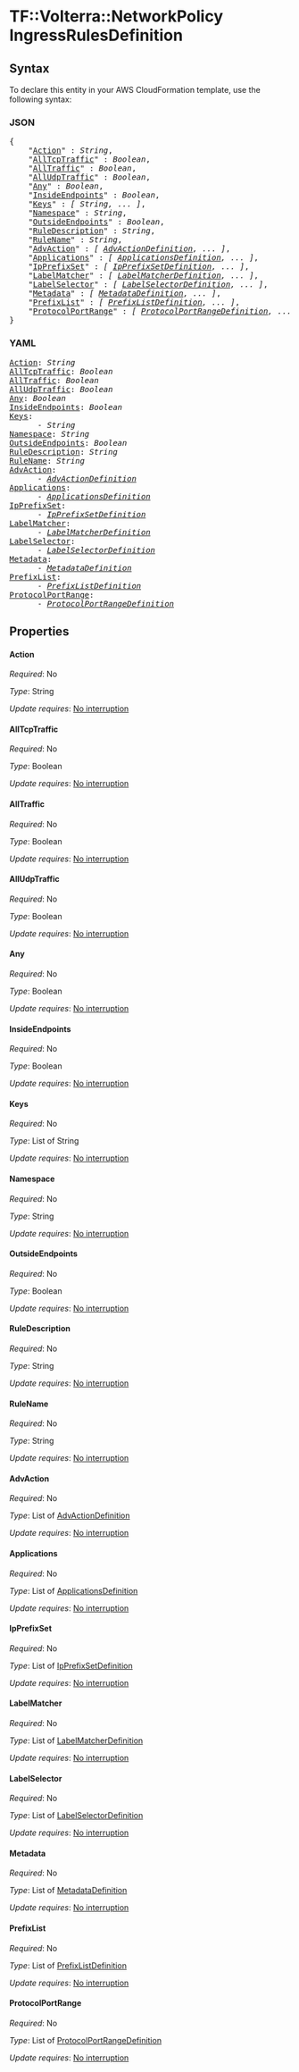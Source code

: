 # TF::Volterra::NetworkPolicy IngressRulesDefinition

## Syntax

To declare this entity in your AWS CloudFormation template, use the following syntax:

### JSON

<pre>
{
    "<a href="#action" title="Action">Action</a>" : <i>String</i>,
    "<a href="#alltcptraffic" title="AllTcpTraffic">AllTcpTraffic</a>" : <i>Boolean</i>,
    "<a href="#alltraffic" title="AllTraffic">AllTraffic</a>" : <i>Boolean</i>,
    "<a href="#alludptraffic" title="AllUdpTraffic">AllUdpTraffic</a>" : <i>Boolean</i>,
    "<a href="#any" title="Any">Any</a>" : <i>Boolean</i>,
    "<a href="#insideendpoints" title="InsideEndpoints">InsideEndpoints</a>" : <i>Boolean</i>,
    "<a href="#keys" title="Keys">Keys</a>" : <i>[ String, ... ]</i>,
    "<a href="#namespace" title="Namespace">Namespace</a>" : <i>String</i>,
    "<a href="#outsideendpoints" title="OutsideEndpoints">OutsideEndpoints</a>" : <i>Boolean</i>,
    "<a href="#ruledescription" title="RuleDescription">RuleDescription</a>" : <i>String</i>,
    "<a href="#rulename" title="RuleName">RuleName</a>" : <i>String</i>,
    "<a href="#advaction" title="AdvAction">AdvAction</a>" : <i>[ <a href="advactiondefinition.md">AdvActionDefinition</a>, ... ]</i>,
    "<a href="#applications" title="Applications">Applications</a>" : <i>[ <a href="applicationsdefinition.md">ApplicationsDefinition</a>, ... ]</i>,
    "<a href="#ipprefixset" title="IpPrefixSet">IpPrefixSet</a>" : <i>[ <a href="ipprefixsetdefinition.md">IpPrefixSetDefinition</a>, ... ]</i>,
    "<a href="#labelmatcher" title="LabelMatcher">LabelMatcher</a>" : <i>[ <a href="labelmatcherdefinition.md">LabelMatcherDefinition</a>, ... ]</i>,
    "<a href="#labelselector" title="LabelSelector">LabelSelector</a>" : <i>[ <a href="labelselectordefinition.md">LabelSelectorDefinition</a>, ... ]</i>,
    "<a href="#metadata" title="Metadata">Metadata</a>" : <i>[ <a href="metadatadefinition.md">MetadataDefinition</a>, ... ]</i>,
    "<a href="#prefixlist" title="PrefixList">PrefixList</a>" : <i>[ <a href="prefixlistdefinition.md">PrefixListDefinition</a>, ... ]</i>,
    "<a href="#protocolportrange" title="ProtocolPortRange">ProtocolPortRange</a>" : <i>[ <a href="protocolportrangedefinition.md">ProtocolPortRangeDefinition</a>, ... ]</i>
}
</pre>

### YAML

<pre>
<a href="#action" title="Action">Action</a>: <i>String</i>
<a href="#alltcptraffic" title="AllTcpTraffic">AllTcpTraffic</a>: <i>Boolean</i>
<a href="#alltraffic" title="AllTraffic">AllTraffic</a>: <i>Boolean</i>
<a href="#alludptraffic" title="AllUdpTraffic">AllUdpTraffic</a>: <i>Boolean</i>
<a href="#any" title="Any">Any</a>: <i>Boolean</i>
<a href="#insideendpoints" title="InsideEndpoints">InsideEndpoints</a>: <i>Boolean</i>
<a href="#keys" title="Keys">Keys</a>: <i>
      - String</i>
<a href="#namespace" title="Namespace">Namespace</a>: <i>String</i>
<a href="#outsideendpoints" title="OutsideEndpoints">OutsideEndpoints</a>: <i>Boolean</i>
<a href="#ruledescription" title="RuleDescription">RuleDescription</a>: <i>String</i>
<a href="#rulename" title="RuleName">RuleName</a>: <i>String</i>
<a href="#advaction" title="AdvAction">AdvAction</a>: <i>
      - <a href="advactiondefinition.md">AdvActionDefinition</a></i>
<a href="#applications" title="Applications">Applications</a>: <i>
      - <a href="applicationsdefinition.md">ApplicationsDefinition</a></i>
<a href="#ipprefixset" title="IpPrefixSet">IpPrefixSet</a>: <i>
      - <a href="ipprefixsetdefinition.md">IpPrefixSetDefinition</a></i>
<a href="#labelmatcher" title="LabelMatcher">LabelMatcher</a>: <i>
      - <a href="labelmatcherdefinition.md">LabelMatcherDefinition</a></i>
<a href="#labelselector" title="LabelSelector">LabelSelector</a>: <i>
      - <a href="labelselectordefinition.md">LabelSelectorDefinition</a></i>
<a href="#metadata" title="Metadata">Metadata</a>: <i>
      - <a href="metadatadefinition.md">MetadataDefinition</a></i>
<a href="#prefixlist" title="PrefixList">PrefixList</a>: <i>
      - <a href="prefixlistdefinition.md">PrefixListDefinition</a></i>
<a href="#protocolportrange" title="ProtocolPortRange">ProtocolPortRange</a>: <i>
      - <a href="protocolportrangedefinition.md">ProtocolPortRangeDefinition</a></i>
</pre>

## Properties

#### Action

_Required_: No

_Type_: String

_Update requires_: [No interruption](https://docs.aws.amazon.com/AWSCloudFormation/latest/UserGuide/using-cfn-updating-stacks-update-behaviors.html#update-no-interrupt)

#### AllTcpTraffic

_Required_: No

_Type_: Boolean

_Update requires_: [No interruption](https://docs.aws.amazon.com/AWSCloudFormation/latest/UserGuide/using-cfn-updating-stacks-update-behaviors.html#update-no-interrupt)

#### AllTraffic

_Required_: No

_Type_: Boolean

_Update requires_: [No interruption](https://docs.aws.amazon.com/AWSCloudFormation/latest/UserGuide/using-cfn-updating-stacks-update-behaviors.html#update-no-interrupt)

#### AllUdpTraffic

_Required_: No

_Type_: Boolean

_Update requires_: [No interruption](https://docs.aws.amazon.com/AWSCloudFormation/latest/UserGuide/using-cfn-updating-stacks-update-behaviors.html#update-no-interrupt)

#### Any

_Required_: No

_Type_: Boolean

_Update requires_: [No interruption](https://docs.aws.amazon.com/AWSCloudFormation/latest/UserGuide/using-cfn-updating-stacks-update-behaviors.html#update-no-interrupt)

#### InsideEndpoints

_Required_: No

_Type_: Boolean

_Update requires_: [No interruption](https://docs.aws.amazon.com/AWSCloudFormation/latest/UserGuide/using-cfn-updating-stacks-update-behaviors.html#update-no-interrupt)

#### Keys

_Required_: No

_Type_: List of String

_Update requires_: [No interruption](https://docs.aws.amazon.com/AWSCloudFormation/latest/UserGuide/using-cfn-updating-stacks-update-behaviors.html#update-no-interrupt)

#### Namespace

_Required_: No

_Type_: String

_Update requires_: [No interruption](https://docs.aws.amazon.com/AWSCloudFormation/latest/UserGuide/using-cfn-updating-stacks-update-behaviors.html#update-no-interrupt)

#### OutsideEndpoints

_Required_: No

_Type_: Boolean

_Update requires_: [No interruption](https://docs.aws.amazon.com/AWSCloudFormation/latest/UserGuide/using-cfn-updating-stacks-update-behaviors.html#update-no-interrupt)

#### RuleDescription

_Required_: No

_Type_: String

_Update requires_: [No interruption](https://docs.aws.amazon.com/AWSCloudFormation/latest/UserGuide/using-cfn-updating-stacks-update-behaviors.html#update-no-interrupt)

#### RuleName

_Required_: No

_Type_: String

_Update requires_: [No interruption](https://docs.aws.amazon.com/AWSCloudFormation/latest/UserGuide/using-cfn-updating-stacks-update-behaviors.html#update-no-interrupt)

#### AdvAction

_Required_: No

_Type_: List of <a href="advactiondefinition.md">AdvActionDefinition</a>

_Update requires_: [No interruption](https://docs.aws.amazon.com/AWSCloudFormation/latest/UserGuide/using-cfn-updating-stacks-update-behaviors.html#update-no-interrupt)

#### Applications

_Required_: No

_Type_: List of <a href="applicationsdefinition.md">ApplicationsDefinition</a>

_Update requires_: [No interruption](https://docs.aws.amazon.com/AWSCloudFormation/latest/UserGuide/using-cfn-updating-stacks-update-behaviors.html#update-no-interrupt)

#### IpPrefixSet

_Required_: No

_Type_: List of <a href="ipprefixsetdefinition.md">IpPrefixSetDefinition</a>

_Update requires_: [No interruption](https://docs.aws.amazon.com/AWSCloudFormation/latest/UserGuide/using-cfn-updating-stacks-update-behaviors.html#update-no-interrupt)

#### LabelMatcher

_Required_: No

_Type_: List of <a href="labelmatcherdefinition.md">LabelMatcherDefinition</a>

_Update requires_: [No interruption](https://docs.aws.amazon.com/AWSCloudFormation/latest/UserGuide/using-cfn-updating-stacks-update-behaviors.html#update-no-interrupt)

#### LabelSelector

_Required_: No

_Type_: List of <a href="labelselectordefinition.md">LabelSelectorDefinition</a>

_Update requires_: [No interruption](https://docs.aws.amazon.com/AWSCloudFormation/latest/UserGuide/using-cfn-updating-stacks-update-behaviors.html#update-no-interrupt)

#### Metadata

_Required_: No

_Type_: List of <a href="metadatadefinition.md">MetadataDefinition</a>

_Update requires_: [No interruption](https://docs.aws.amazon.com/AWSCloudFormation/latest/UserGuide/using-cfn-updating-stacks-update-behaviors.html#update-no-interrupt)

#### PrefixList

_Required_: No

_Type_: List of <a href="prefixlistdefinition.md">PrefixListDefinition</a>

_Update requires_: [No interruption](https://docs.aws.amazon.com/AWSCloudFormation/latest/UserGuide/using-cfn-updating-stacks-update-behaviors.html#update-no-interrupt)

#### ProtocolPortRange

_Required_: No

_Type_: List of <a href="protocolportrangedefinition.md">ProtocolPortRangeDefinition</a>

_Update requires_: [No interruption](https://docs.aws.amazon.com/AWSCloudFormation/latest/UserGuide/using-cfn-updating-stacks-update-behaviors.html#update-no-interrupt)

